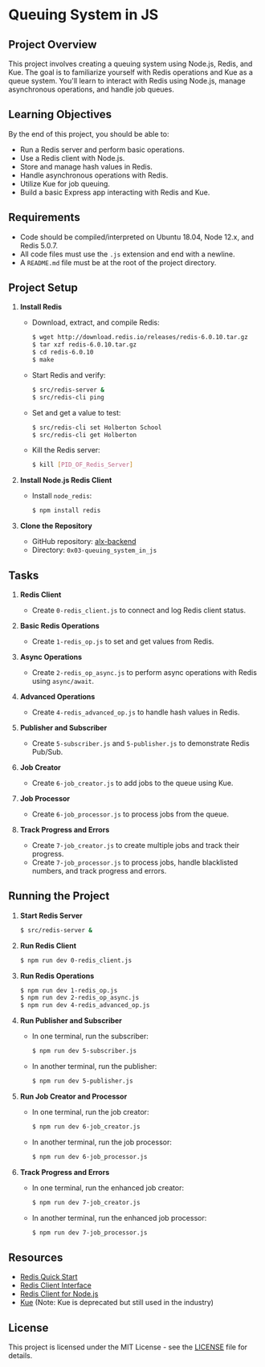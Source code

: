 # Queuing System in JS

## Project Overview

This project involves creating a queuing system using Node.js, Redis, and Kue. The goal is to familiarize yourself with Redis operations and Kue as a queue system. You'll learn to interact with Redis using Node.js, manage asynchronous operations, and handle job queues.

## Learning Objectives

By the end of this project, you should be able to:
- Run a Redis server and perform basic operations.
- Use a Redis client with Node.js.
- Store and manage hash values in Redis.
- Handle asynchronous operations with Redis.
- Utilize Kue for job queuing.
- Build a basic Express app interacting with Redis and Kue.

## Requirements

- Code should be compiled/interpreted on Ubuntu 18.04, Node 12.x, and Redis 5.0.7.
- All code files must use the `.js` extension and end with a newline.
- A `README.md` file must be at the root of the project directory.

## Project Setup

1. **Install Redis**
    - Download, extract, and compile Redis:
      ```bash
      $ wget http://download.redis.io/releases/redis-6.0.10.tar.gz
      $ tar xzf redis-6.0.10.tar.gz
      $ cd redis-6.0.10
      $ make
      ```
    - Start Redis and verify:
      ```bash
      $ src/redis-server &
      $ src/redis-cli ping
      ```
    - Set and get a value to test:
      ```bash
      $ src/redis-cli set Holberton School
      $ src/redis-cli get Holberton
      ```
    - Kill the Redis server:
      ```bash
      $ kill [PID_OF_Redis_Server]
      ```

2. **Install Node.js Redis Client**
    - Install `node_redis`:
      ```bash
      $ npm install redis
      ```

3. **Clone the Repository**
    - GitHub repository: [alx-backend](https://github.com/alx-backend)
    - Directory: `0x03-queuing_system_in_js`

## Tasks

1. **Redis Client**
    - Create `0-redis_client.js` to connect and log Redis client status.

2. **Basic Redis Operations**
    - Create `1-redis_op.js` to set and get values from Redis.

3. **Async Operations**
    - Create `2-redis_op_async.js` to perform async operations with Redis using `async/await`.

4. **Advanced Operations**
    - Create `4-redis_advanced_op.js` to handle hash values in Redis.

5. **Publisher and Subscriber**
    - Create `5-subscriber.js` and `5-publisher.js` to demonstrate Redis Pub/Sub.

6. **Job Creator**
    - Create `6-job_creator.js` to add jobs to the queue using Kue.

7. **Job Processor**
    - Create `6-job_processor.js` to process jobs from the queue.

8. **Track Progress and Errors**
    - Create `7-job_creator.js` to create multiple jobs and track their progress.
    - Create `7-job_processor.js` to process jobs, handle blacklisted numbers, and track progress and errors.

## Running the Project

1. **Start Redis Server**
    ```bash
    $ src/redis-server &
    ```

2. **Run Redis Client**
    ```bash
    $ npm run dev 0-redis_client.js
    ```

3. **Run Redis Operations**
    ```bash
    $ npm run dev 1-redis_op.js
    $ npm run dev 2-redis_op_async.js
    $ npm run dev 4-redis_advanced_op.js
    ```

4. **Run Publisher and Subscriber**
    - In one terminal, run the subscriber:
      ```bash
      $ npm run dev 5-subscriber.js
      ```
    - In another terminal, run the publisher:
      ```bash
      $ npm run dev 5-publisher.js
      ```

5. **Run Job Creator and Processor**
    - In one terminal, run the job creator:
      ```bash
      $ npm run dev 6-job_creator.js
      ```
    - In another terminal, run the job processor:
      ```bash
      $ npm run dev 6-job_processor.js
      ```

6. **Track Progress and Errors**
    - In one terminal, run the enhanced job creator:
      ```bash
      $ npm run dev 7-job_creator.js
      ```
    - In another terminal, run the enhanced job processor:
      ```bash
      $ npm run dev 7-job_processor.js
      ```

## Resources

- [Redis Quick Start](https://redis.io/topics/quickstart)
- [Redis Client Interface](https://github.com/NodeRedis/node-redis)
- [Redis Client for Node.js](https://github.com/NodeRedis/node-redis)
- [Kue](https://github.com/Automattic/kue) (Note: Kue is deprecated but still used in the industry)

## License

This project is licensed under the MIT License - see the [LICENSE](LICENSE) file for details.

